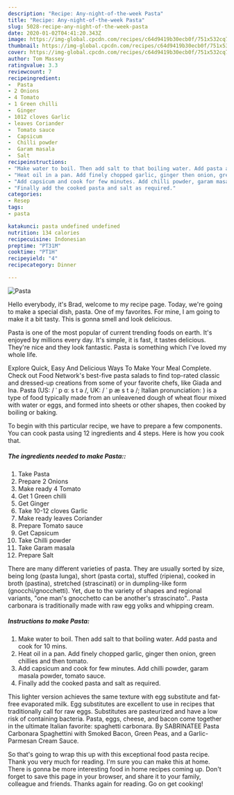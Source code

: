 ```yaml
---
description: "Recipe: Any-night-of-the-week Pasta"
title: "Recipe: Any-night-of-the-week Pasta"
slug: 5028-recipe-any-night-of-the-week-pasta
date: 2020-01-02T04:41:20.343Z
image: https://img-global.cpcdn.com/recipes/c64d9419b30ecb0f/751x532cq70/pasta-recipe-main-photo.jpg
thumbnail: https://img-global.cpcdn.com/recipes/c64d9419b30ecb0f/751x532cq70/pasta-recipe-main-photo.jpg
cover: https://img-global.cpcdn.com/recipes/c64d9419b30ecb0f/751x532cq70/pasta-recipe-main-photo.jpg
author: Tom Massey
ratingvalue: 3.3
reviewcount: 7
recipeingredient:
-  Pasta
- 2 Onions
- 4 Tomato
- 1 Green chilli
-  Ginger
- 1012 cloves Garlic
- leaves Coriander
-  Tomato sauce
-  Capsicum
-  Chilli powder
-  Garam masala
-  Salt
recipeinstructions:
- "Make water to boil. Then add salt to that boiling water. Add pasta and cook for 10 mins."
- "Heat oil in a pan. Add finely chopped garlic, ginger then onion, green chillies and then tomato."
- "Add capsicum and cook for few minutes. Add chilli powder, garam masala powder, tomato sauce."
- "Finally add the cooked pasta and salt as required."
categories:
- Resep
tags:
- pasta

katakunci: pasta undefined undefined
nutrition: 134 calories
recipecuisine: Indonesian
preptime: "PT31M"
cooktime: "PT1H"
recipeyield: "4"
recipecategory: Dinner

---
```



![Pasta](https://img-global.cpcdn.com/recipes/c64d9419b30ecb0f/751x532cq70/pasta-recipe-main-photo.jpg)

Hello everybody, it's Brad, welcome to my recipe page. Today, we're going to make a special dish, pasta. One of my favorites. For mine, I am going to make it a bit tasty. This is gonna smell and look delicious.

Pasta is one of the most popular of current trending foods on earth. It's enjoyed by millions every day. It's simple, it is fast, it tastes delicious. They're nice and they look fantastic. Pasta is something which I've loved my whole life.

Explore Quick, Easy And Delicious Ways To Make Your Meal Complete. Check out Food Network&#39;s best-five pasta salads to find top-rated classic and dressed-up creations from some of your favorite chefs, like Giada and Ina. Pasta (US: / ˈ p ɑː s t ə /, UK: / ˈ p æ s t ə /; Italian pronunciation: ) is a type of food typically made from an unleavened dough of wheat flour mixed with water or eggs, and formed into sheets or other shapes, then cooked by boiling or baking.


To begin with this particular recipe, we have to prepare a few components. You can cook pasta using 12 ingredients and 4 steps. Here is how you cook that.

##### The ingredients needed to make Pasta::

1. Take  Pasta
1. Prepare 2 Onions
1. Make ready 4 Tomato
1. Get 1 Green chilli
1. Get  Ginger
1. Take 10-12 cloves Garlic
1. Make ready leaves Coriander
1. Prepare  Tomato sauce
1. Get  Capsicum
1. Take  Chilli powder
1. Take  Garam masala
1. Prepare  Salt


There are many different varieties of pasta. They are usually sorted by size, being long (pasta lunga), short (pasta corta), stuffed (ripiena), cooked in broth (pastina), stretched (strascinati) or in dumpling-like form (gnocchi/gnocchetti). Yet, due to the variety of shapes and regional variants, &#34;one man&#39;s gnocchetto can be another&#39;s strascinato&#34;.. Pasta carbonara is traditionally made with raw egg yolks and whipping cream. 

##### Instructions to make Pasta:

1. Make water to boil. Then add salt to that boiling water. Add pasta and cook for 10 mins.
1. Heat oil in a pan. Add finely chopped garlic, ginger then onion, green chillies and then tomato.
1. Add capsicum and cook for few minutes. Add chilli powder, garam masala powder, tomato sauce.
1. Finally add the cooked pasta and salt as required.


This lighter version achieves the same texture with egg substitute and fat-free evaporated milk. Egg substitutes are excellent to use in recipes that traditionally call for raw eggs. Substitutes are pasteurized and have a low risk of containing bacteria. Pasta, eggs, cheese, and bacon come together in the ultimate Italian favorite: spaghetti carbonara. By SABRINATEE Pasta Carbonara Spaghettini with Smoked Bacon, Green Peas, and a Garlic-Parmesan Cream Sauce. 

So that's going to wrap this up with this exceptional food pasta recipe. Thank you very much for reading. I'm sure you can make this at home. There is gonna be more interesting food in home recipes coming up. Don't forget to save this page in your browser, and share it to your family, colleague and friends. Thanks again for reading. Go on get cooking!
